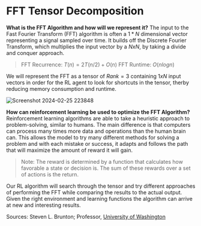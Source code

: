 # FFT Tensor Decomposition

**What is the FFT Algorithm and how will we represent it?** 
The input to the Fast Fourier Transform (FFT) algorithm is often a $1 * N$ dimensional vector representing a signal sampled over time. It builds off the Discrete Fourier Transform, which multiplies the input vector by a $NxN$, by taking a divide and conquer approach.
>FFT Recurrence: $T(n) = 2T(n/2) + O(n)$
>FFT Runtime: $O(nlogn)$

We will represent the FFT as a tensor of $Rank = 3$ containing $1 x N$ input vectors in order for the RL agent to look for shortcuts in the tensor, therby reducing memory consumption and runtime. 

![Screenshot 2024-02-25 223848](https://github.com/RPIQuantumComputing/RLForQuantumCircuits/assets/90359015/ddab043e-cfb0-43ff-acf3-ae7faea9c7d6)

**How can reinforcement learning be used to optimize the FFT Algorithm?**
Reinforcement learning algorithms are able to take a heuristic approach to problem-solving, similar to humans. The main difference is that computers can process many times more data and operations than the human brain can. This allows the model to try many different methods for solving a problem and with each mistake or success, it adapts and follows the path that will maximize the amount of reward it will gain.
>Note: The reward is determined by a function that calculates how favorable a state or decision is. The sum of these rewards over a set of actions is the return.

Our RL algorithm will search through the tensor and try different approaches of performing the FFT while comparing the results to the actual output. Given the right environment and learning functions the algorithm can arrive at new and interesting results.

Sources: Steven L. Brunton; Professor,  [University of Washington](https://scholar.google.com/citations?view_op=view_org&hl=en&org=5340226318625937772)
